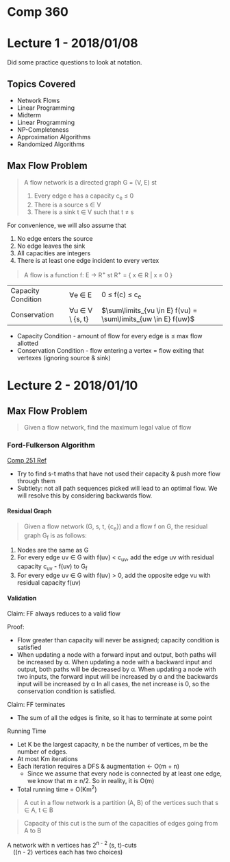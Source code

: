 # Comp 360

# Lecture 1 - 2018/01/08

Did some practice questions to look at notation.

## Topics Covered

* Network Flows
* Linear Programming
* Midterm
* Linear  Programming
* NP-Completeness
* Approximation Algorithms
* Randomized Algorithms

## Max Flow Problem

> A flow network is a directed graph G = (V, E) st
> 1. Every edge e has a capacity c<sub>e</sub> &le; 0
> 1. There is a source s &isin; V
> 1. There is a sink t &isin; V such that t &ne; s

For convenience, we will also assume that

1. No edge enters the source
1. No edge leaves the sink
1. All capacities are integers
1. There is at least one edge incident to every vertex

> A flow is a function f: E &rarr; R<sup>+</sup> st
> R<sup>+</sup> = { x &isin; R | x &ge; 0 }

| | | |
|---|---|---|
| Capacity Condition | &forall;e &isin; E| 0 &le; f(c) &le; c<sub>e</sub> |
| Conservation | &forall;u &isin; V \ {s, t} | $\sum\limits_{vu \in E} f(vu) = \sum\limits_{uw \in E} f(uw)$


* Capacity Condition - amount of flow for every edge is &le; max flow allotted
* Conservation Condition - flow entering a vertex = flow exiting that vertexes (ignoring source & sink)

# Lecture 2 - 2018/01/10

## Max Flow Problem

> Given a flow network, find the maximum legal value of flow

### Ford-Fulkerson Algorithm

[Comp 251 Ref](https://www.allanwang.ca/notes/mcgill/comp251/3.php?scroll_to=lecture-13)

* Try to find s-t maths that have not used their capacity & push more flow through them
* Subtlety: not all path sequences picked will lead to an optimal flow. We will resolve this by considering backwards flow.

#### Residual Graph

> Given a flow network (G, s, t, {c<sub>e</sub>}) and a flow f on G, the residual graph G<sub>f</sub> is as follows:

1. Nodes are the same as G
2. For every edge uv &isin; G with f(uv) < c<sub>uv</sub>, add the edge uv with residual capacity c<sub>uv</sub> - f(uv) to G<sub>f</sub>
3. For every edge uv &isin; G with f(uv) > 0, add the opposite edge vu with residual capacity f(uv)

#### Validation

Claim: FF always reduces to a valid flow

Proof:

* Flow greater than capacity will never be assigned; capacity condition is satisfied
* When updating a node with a forward input and output, both paths will be increased by &alpha;. When updating a node with a backward input and output, both paths will be decreased by &alpha;. When updating a node with two inputs, the forward input will be increased by &alpha; and the backwards input will be increased by &alpha; In all cases, the net increase is 0, so the conservation condition is satisfied.

Claim: FF terminates

* The sum of all the edges is finite, so it has to terminate at some point

Running Time

* Let K be the largest capacity, n be the number of vertices, m be the number of edges.
* At most Km iterations
* Each iteration requires a DFS & augmentation &larr; O(m + n)
    * Since we assume that every node is connected by at least one edge, we know that m &ge; n/2. So in reality, it is O(m)
* Total running time = O(Km<sup>2</sup>)

> A cut in a flow network is a partition (A, B) of the vertices such that s &isin; A, t &isin; B

> Capacity of this cut is the sum of the capacities of edges going from A to B

A network with n vertices has 2<sup>n - 2</sup> (s, t)-cuts
<br>&emsp;((n - 2) vertices each has two choices)